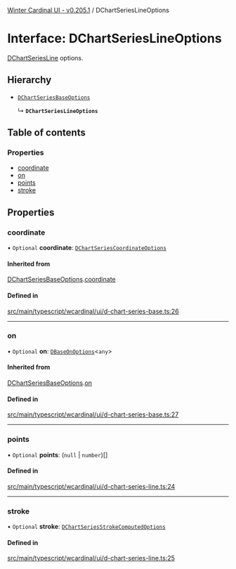 [Winter Cardinal UI - v0.205.1](../index.md) / DChartSeriesLineOptions

# Interface: DChartSeriesLineOptions

[DChartSeriesLine](../classes/DChartSeriesLine.md) options.

## Hierarchy

- [`DChartSeriesBaseOptions`](DChartSeriesBaseOptions.md)

  ↳ **`DChartSeriesLineOptions`**

## Table of contents

### Properties

- [coordinate](DChartSeriesLineOptions.md#coordinate)
- [on](DChartSeriesLineOptions.md#on)
- [points](DChartSeriesLineOptions.md#points)
- [stroke](DChartSeriesLineOptions.md#stroke)

## Properties

### coordinate

• `Optional` **coordinate**: [`DChartSeriesCoordinateOptions`](DChartSeriesCoordinateOptions.md)

#### Inherited from

[DChartSeriesBaseOptions](DChartSeriesBaseOptions.md).[coordinate](DChartSeriesBaseOptions.md#coordinate)

#### Defined in

[src/main/typescript/wcardinal/ui/d-chart-series-base.ts:26](https://github.com/winter-cardinal/winter-cardinal-ui/blob/v0.205.1/src/main/typescript/wcardinal/ui/d-chart-series-base.ts#L26)

___

### on

• `Optional` **on**: [`DBaseOnOptions`](DBaseOnOptions.md)<`any`\>

#### Inherited from

[DChartSeriesBaseOptions](DChartSeriesBaseOptions.md).[on](DChartSeriesBaseOptions.md#on)

#### Defined in

[src/main/typescript/wcardinal/ui/d-chart-series-base.ts:27](https://github.com/winter-cardinal/winter-cardinal-ui/blob/v0.205.1/src/main/typescript/wcardinal/ui/d-chart-series-base.ts#L27)

___

### points

• `Optional` **points**: (``null`` \| `number`)[]

#### Defined in

[src/main/typescript/wcardinal/ui/d-chart-series-line.ts:24](https://github.com/winter-cardinal/winter-cardinal-ui/blob/v0.205.1/src/main/typescript/wcardinal/ui/d-chart-series-line.ts#L24)

___

### stroke

• `Optional` **stroke**: [`DChartSeriesStrokeComputedOptions`](DChartSeriesStrokeComputedOptions.md)

#### Defined in

[src/main/typescript/wcardinal/ui/d-chart-series-line.ts:25](https://github.com/winter-cardinal/winter-cardinal-ui/blob/v0.205.1/src/main/typescript/wcardinal/ui/d-chart-series-line.ts#L25)
